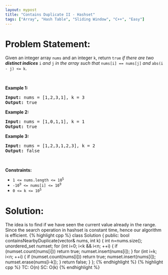 ```yaml
---
layout: mypost
title: "Contains Duplicate II - Hashset"
tags: ["Array", "Hash Table", "Sliding Window", "C++", "Easy"]
---
```

# Problem Statement:
<p>Given an integer array <code>nums</code> and an integer <code>k</code>, return <code>true</code> <em>if there are two <strong>distinct indices</strong> </em><code>i</code><em> and </em><code>j</code><em> in the array such that </em><code>nums[i] == nums[j]</code><em> and </em><code>abs(i - j) &lt;= k</code>.</p>

<p>&nbsp;</p>
<p><strong class="example">Example 1:</strong></p>

<pre>
<strong>Input:</strong> nums = [1,2,3,1], k = 3
<strong>Output:</strong> true
</pre>

<p><strong class="example">Example 2:</strong></p>

<pre>
<strong>Input:</strong> nums = [1,0,1,1], k = 1
<strong>Output:</strong> true
</pre>

<p><strong class="example">Example 3:</strong></p>

<pre>
<strong>Input:</strong> nums = [1,2,3,1,2,3], k = 2
<strong>Output:</strong> false
</pre>

<p>&nbsp;</p>
<p><strong>Constraints:</strong></p>

<ul>
	<li><code>1 &lt;= nums.length &lt;= 10<sup>5</sup></code></li>
	<li><code>-10<sup>9</sup> &lt;= nums[i] &lt;= 10<sup>9</sup></code></li>
	<li><code>0 &lt;= k &lt;= 10<sup>5</sup></code></li>
</ul>

# Solution:
The idea is to find if we have seen the current value already in the range. Since the search operation in hashset is constant time, hence our algorithm is efficient.
 {% highlight cpp %} 
class Solution {
public:
    bool containsNearbyDuplicate(vector<int>& nums, int k) 
    {
        int n=nums.size();
        unordered_set<int> numset;
        for (int i=0; i<k && i<n; ++i)
        {
            if (numset.count(nums[i])) return true;
            numset.insert(nums[i]);
        }
        for (int i=k; i<n; ++i)
        {
            if (numset.count(nums[i])) return true;
            numset.insert(nums[i]);
            numset.erase(nums[i-k]);
        }
        return false;
    }
};
 {% endhighlight %}
 {% highlight cpp %} 
TC: O(n)
SC: O(k)
 {% endhighlight %}
